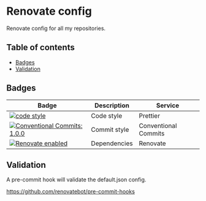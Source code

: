 # Renovate config

Renovate config for all my repositories.

<!-- markdownlint-disable no-inline-html -->

<a name="toc"></a>

## Table of contents

- [Badges](#badges)
- [Validation](#validation)

## Badges

| Badge | Description | Service |
|---|---|---|
| <a href="https://github.com/prettier/prettier#readme"><img alt="code style" src="https://img.shields.io/badge/code_style-prettier-ff69b4.svg?style=flat-square"></a> | Code style | Prettier |
| <a href="https://conventionalcommits.org"><img alt="Conventional Commits: 1.0.0" src="https://img.shields.io/badge/Conventional%20Commits-1.0.0-yellow.svg?style=flat-square"></a> | Commit style | Conventional Commits |
| <a href="https://renovatebot.com"><img alt="Renovate enabled" src="https://img.shields.io/badge/renovate-enabled-brightgreen.svg?style=flat-square"></a> | Dependencies | Renovate |

## Validation

A pre-commit hook will validate the default.json config.

<https://github.com/renovatebot/pre-commit-hooks>
